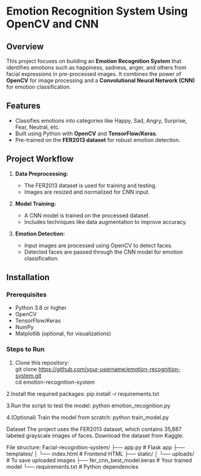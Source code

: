 # Emotion Recognition System Using OpenCV and CNN  

## Overview  
This project focuses on building an **Emotion Recognition System** that identifies emotions such as happiness, sadness, anger, and others from facial expressions in pre-processed images. It combines the power of **OpenCV** for image processing and a **Convolutional Neural Network (CNN)** for emotion classification.  

## Features  
- Classifies emotions into categories like Happy, Sad, Angry, Surprise, Fear, Neutral, etc.  
- Built using Python with **OpenCV** and **TensorFlow/Keras**.  
- Pre-trained on the **FER2013 dataset** for robust emotion detection.  

## Project Workflow  
1. **Data Preprocessing:**  
   - The FER2013 dataset is used for training and testing.  
   - Images are resized and normalized for CNN input.  

2. **Model Training:**  
   - A CNN model is trained on the processed dataset.  
   - Includes techniques like data augmentation to improve accuracy.  

3. **Emotion Detection:**  
   - Input images are processed using OpenCV to detect faces.  
   - Detected faces are passed through the CNN model for emotion classification.  

## Installation  

### Prerequisites  
- Python 3.8 or higher  
- OpenCV  
- TensorFlow/Keras  
- NumPy  
- Matplotlib (optional, for visualizations)  

### Steps to Run  
1. Clone this repository:  
   git clone https://github.com/your-username/emotion-recognition-system.git  
   cd emotion-recognition-system
   
2.Install the required packages:
  pip install -r requirements.txt  

3.Run the script to test the model:
  python emotion_recognition.py  

4.(Optional) Train the model from scratch:
  python train_model.py  

Dataset
The project uses the FER2013 dataset, which contains 35,887 labeled grayscale images of faces. Download the dataset from Kaggle.

File structure:
Facial-recognition-system/
├── app.py                    # Flask app
├── templates/
│   └── index.html            # Frontend HTML
├── static/
│   └── uploads/              # To save uploaded images
├── fer_cnn_best_model.keras  # Your trained model
└── requirements.txt          # Python dependencies

   

